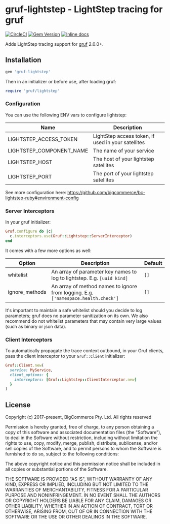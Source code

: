 # gruf-lightstep - LightStep tracing for gruf

[![CircleCI](https://circleci.com/gh/bigcommerce/gruf-lightstep/tree/master.svg?style=svg)](https://circleci.com/gh/bigcommerce/gruf-lightstep/tree/master) [![Gem Version](https://badge.fury.io/rb/gruf-lightstep.svg)](https://badge.fury.io/rb/gruf-lightstep) [![Inline docs](http://inch-ci.org/github/bigcommerce/gruf-lightstep.svg?branch=master)](http://inch-ci.org/github/bigcommerce/gruf-lightstep)

Adds LightStep tracing support for [gruf](https://github.com/bigcommerce/gruf) 2.0.0+.

## Installation

```ruby
gem 'gruf-lightstep'
```

Then in an initializer or before use, after loading gruf:

```ruby
require 'gruf/lightstep'
```

### Configuration

You can use the following ENV vars to configure lightstep:

| Name | Description |
| ---- | ---- |
|LIGHTSTEP_ACCESS_TOKEN|LightStep access token, if used in your satellites|
|LIGHTSTEP_COMPONENT_NAME|The name of your service| 
|LIGHTSTEP_HOST|The host of your lightstep satellites|
|LIGHTSTEP_PORT|The port of your lightstep satellites|

See more configuration here: https://github.com/bigcommerce/bc-lightstep-ruby#environment-config

### Server Interceptors

In your gruf initializer:

```ruby
Gruf.configure do |c|
  c.interceptors.use(Gruf::Lightstep::ServerInterceptor)
end
```

It comes with a few more options as well:

| Option | Description | Default |
| ------ | ----------- | ------- |
| whitelist | An array of parameter key names to log to lightstep. E.g. `[uuid kind]` | `[]` |
| ignore_methods | An array of method names to ignore from logging. E.g. `['namespace.health.check']` | `[]` |

It's important to maintain a safe whitelist should you decide to log parameters; gruf does no
parameter sanitization on its own. We also recommend do not whitelist parameters that may contain
very large values (such as binary or json data).

### Client Interceptors

To automatically propagate the trace context outbound, in your Gruf clients, pass the client interceptor
to your `Gruf::Client` initializer:

```ruby
Gruf::Client.new(
  service: MyService,
  client_options: {
    interceptors: [Gruf::Lightstep::ClientInterceptor.new]
  }
)
```

## License

Copyright (c) 2017-present, BigCommerce Pty. Ltd. All rights reserved 

Permission is hereby granted, free of charge, to any person obtaining a copy of this software and associated 
documentation files (the "Software"), to deal in the Software without restriction, including without limitation the 
rights to use, copy, modify, merge, publish, distribute, sublicense, and/or sell copies of the Software, and to permit 
persons to whom the Software is furnished to do so, subject to the following conditions:

The above copyright notice and this permission notice shall be included in all copies or substantial portions of the 
Software.

THE SOFTWARE IS PROVIDED "AS IS", WITHOUT WARRANTY OF ANY KIND, EXPRESS OR IMPLIED, INCLUDING BUT NOT LIMITED TO THE 
WARRANTIES OF MERCHANTABILITY, FITNESS FOR A PARTICULAR PURPOSE AND NONINFRINGEMENT. IN NO EVENT SHALL THE AUTHORS OR 
COPYRIGHT HOLDERS BE LIABLE FOR ANY CLAIM, DAMAGES OR OTHER LIABILITY, WHETHER IN AN ACTION OF CONTRACT, TORT OR 
OTHERWISE, ARISING FROM, OUT OF OR IN CONNECTION WITH THE SOFTWARE OR THE USE OR OTHER DEALINGS IN THE SOFTWARE.

